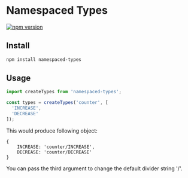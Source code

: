 # Namespaced Types
[![npm version](https://badge.fury.io/js/namespaced-types.svg)](https://badge.fury.io/js/namespaced-types)

## Install
```bash
npm install namespaced-types
```

## Usage
```javascript
import createTypes from 'namespaced-types';

const types = createTypes('counter', [
  'INCREASE',
  'DECREASE'
]);
```

This would produce following object: 

```
{
	INCREASE: 'counter/INCREASE',
	DECREASE: 'counter/DECREASE'
}
```

You can pass the third argument to change the default divider string '/'.